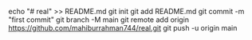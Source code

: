 echo "# real" >> README.md
git init
git add README.md
git commit -m "first commit"
git branch -M main
git remote add origin https://github.com/mahiburrahman744/real.git
git push -u origin main
